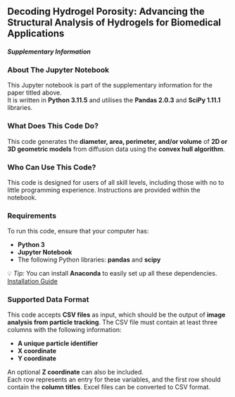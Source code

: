 ## **Decoding Hydrogel Porosity: Advancing the Structural Analysis of Hydrogels for Biomedical Applications**

#### *Supplementary Information*

### **About The Jupyter Notebook**  
This Jupyter notebook is part of the supplementary information for the paper titled above.  
It is written in **Python 3.11.5** and utilises the **Pandas 2.0.3** and **SciPy 1.11.1** libraries.  

### **What Does This Code Do?**  
This code generates the **diameter, area, perimeter, and/or volume** of **2D or 3D geometric models** from diffusion data using the **convex hull algorithm**.  

### **Who Can Use This Code?**
This code is designed for users of all skill levels, including those with no to little programming experience. 
Instructions are provided within the notebook.

### **Requirements**  
To run this code, ensure that your computer has:  
- **Python 3**  
- **Jupyter Notebook**  
- The following Python libraries: **pandas** and **scipy**  

💡 *Tip:* You can install **Anaconda** to easily set up all these dependencies.  
[Installation Guide](https://www.anaconda.com/download)  

### **Supported Data Format**  
This code accepts **CSV files** as input, which should be the output of **image analysis from particle tracking**. The CSV file must contain at least three columns with the following information:  
- **A unique particle identifier**  
- **X coordinate**  
- **Y coordinate**  

An optional **Z coordinate** can also be included.  
Each row represents an entry for these variables, and the first row should contain the **column titles**.
Excel files can be converted to CSV format.
